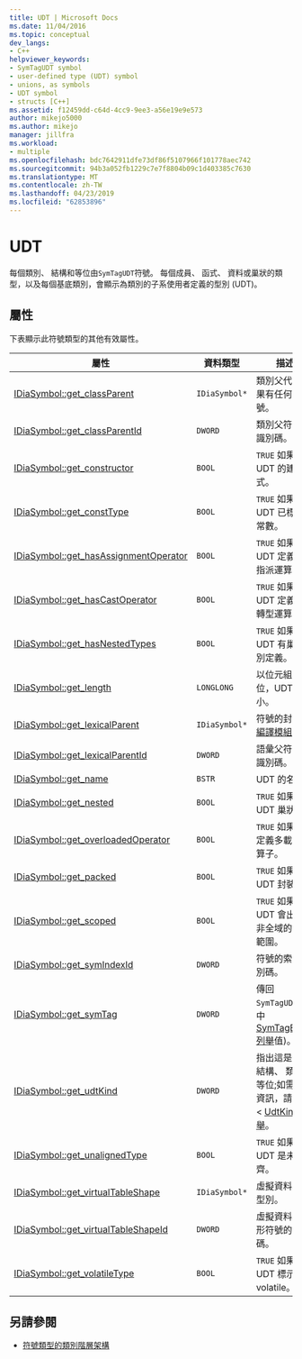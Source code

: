 ```yaml
---
title: UDT | Microsoft Docs
ms.date: 11/04/2016
ms.topic: conceptual
dev_langs:
- C++
helpviewer_keywords:
- SymTagUDT symbol
- user-defined type (UDT) symbol
- unions, as symbols
- UDT symbol
- structs [C++]
ms.assetid: f12459dd-c64d-4cc9-9ee3-a56e19e9e573
author: mikejo5000
ms.author: mikejo
manager: jillfra
ms.workload:
- multiple
ms.openlocfilehash: bdc7642911dfe73df86f5107966f101778aec742
ms.sourcegitcommit: 94b3a052fb1229c7e7f8804b09c1d403385c7630
ms.translationtype: MT
ms.contentlocale: zh-TW
ms.lasthandoff: 04/23/2019
ms.locfileid: "62853896"
---
```

# <a name="udt"></a>UDT
每個類別、 結構和等位由`SymTagUDT`符號。 每個成員、 函式、 資料或巢狀的類型，以及每個基底類別，會顯示為類別的子系使用者定義的型別 (UDT)。

## <a name="properties"></a>屬性
 下表顯示此符號類型的其他有效屬性。

|屬性|資料類型|描述|
|--------------|---------------|-----------------|
|[IDiaSymbol::get_classParent](../../debugger/debug-interface-access/idiasymbol-get-classparent.md)|`IDiaSymbol*`|類別父代，如果有任何符號。|
|[IDiaSymbol::get_classParentId](../../debugger/debug-interface-access/idiasymbol-get-classparentid.md)|`DWORD`|類別父符號的識別碼。|
|[IDiaSymbol::get_constructor](../../debugger/debug-interface-access/idiasymbol-get-constructor.md)|`BOOL`|`TRUE` 如果 UDT 的建構函式。|
|[IDiaSymbol::get_constType](../../debugger/debug-interface-access/idiasymbol-get-consttype.md)|`BOOL`|`TRUE` 如果 UDT 已標記為常數。|
|[IDiaSymbol::get_hasAssignmentOperator](../../debugger/debug-interface-access/idiasymbol-get-hasassignmentoperator.md)|`BOOL`|`TRUE` 如果 UDT 定義任何指派運算子。|
|[IDiaSymbol::get_hasCastOperator](../../debugger/debug-interface-access/idiasymbol-get-hascastoperator.md)|`BOOL`|`TRUE` 如果 UDT 定義任何轉型運算子。|
|[IDiaSymbol::get_hasNestedTypes](../../debugger/debug-interface-access/idiasymbol-get-hasnestedtypes.md)|`BOOL`|`TRUE` 如果 UDT 有巢狀型別定義。|
|[IDiaSymbol::get_length](../../debugger/debug-interface-access/idiasymbol-get-length.md)|`LONGLONG`|以位元組為單位，UDT 的大小。|
|[IDiaSymbol::get_lexicalParent](../../debugger/debug-interface-access/idiasymbol-get-lexicalparent.md)|`IDiaSymbol*`|符號的封閉式[編譯模組](../../debugger/debug-interface-access/compiland.md)。|
|[IDiaSymbol::get_lexicalParentId](../../debugger/debug-interface-access/idiasymbol-get-lexicalparentid.md)|`DWORD`|語彙父符號的識別碼。|
|[IDiaSymbol::get_name](../../debugger/debug-interface-access/idiasymbol-get-name.md)|`BSTR`|UDT 的名稱。|
|[IDiaSymbol::get_nested](../../debugger/debug-interface-access/idiasymbol-get-nested.md)|`BOOL`|`TRUE` 如果 UDT 巢狀。|
|[IDiaSymbol::get_overloadedOperator](../../debugger/debug-interface-access/idiasymbol-get-overloadedoperator.md)|`BOOL`|`TRUE` 如果 udt 定義多載的運算子。|
|[IDiaSymbol::get_packed](../../debugger/debug-interface-access/idiasymbol-get-packed.md)|`BOOL`|`TRUE` 如果 UDT 封裝。|
|[IDiaSymbol::get_scoped](../../debugger/debug-interface-access/idiasymbol-get-scoped.md)|`BOOL`|`TRUE` 如果 UDT 會出現在非全域的語彙範圍。|
|[IDiaSymbol::get_symIndexId](../../debugger/debug-interface-access/idiasymbol-get-symindexid.md)|`DWORD`|符號的索引識別碼。|
|[IDiaSymbol::get_symTag](../../debugger/debug-interface-access/idiasymbol-get-symtag.md)|`DWORD`|傳回`SymTagUDT`(其中[SymTagEnum 列舉](../../debugger/debug-interface-access/symtagenum.md)值)。|
|[IDiaSymbol::get_udtKind](../../debugger/debug-interface-access/idiasymbol-get-udtkind.md)|`DWORD`|指出這是否為結構、 類別或等位;如需詳細資訊，請參閱 < [UdtKind 列舉](../../debugger/debug-interface-access/udtkind.md)。|
|[IDiaSymbol::get_unalignedType](../../debugger/debug-interface-access/idiasymbol-get-unalignedtype.md)|`BOOL`|`TRUE` 如果 UDT 是未對齊。|
|[IDiaSymbol::get_virtualTableShape](../../debugger/debug-interface-access/idiasymbol-get-virtualtableshape.md)|`IDiaSymbol*`|虛擬資料表的型別。|
|[IDiaSymbol::get_virtualTableShapeId](../../debugger/debug-interface-access/idiasymbol-get-virtualtableshapeid.md)|`DWORD`|虛擬資料表圖形符號的識別碼。|
|[IDiaSymbol::get_volatileType](../../debugger/debug-interface-access/idiasymbol-get-volatiletype.md)|`BOOL`|`TRUE` 如果 UDT 標示為 volatile。|

## <a name="see-also"></a>另請參閱
- [符號類型的類別階層架構](../../debugger/debug-interface-access/class-hierarchy-of-symbol-types.md)